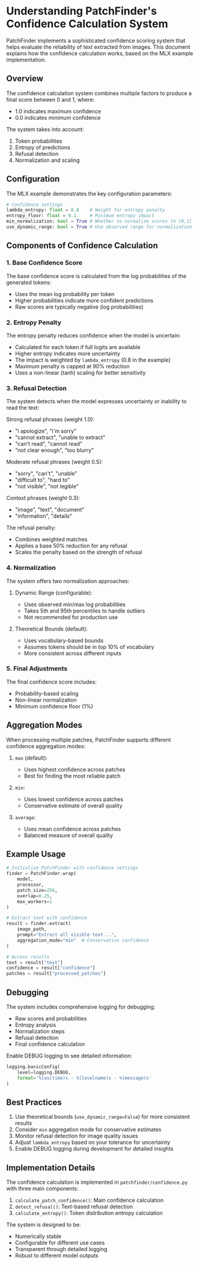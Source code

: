 # Understanding PatchFinder's Confidence Calculation System

PatchFinder implements a sophisticated confidence scoring system that helps evaluate the reliability of text extracted from images. This document explains how the confidence calculation works, based on the MLX example implementation.

## Overview

The confidence calculation system combines multiple factors to produce a final score between 0 and 1, where:
- 1.0 indicates maximum confidence
- 0.0 indicates minimum confidence

The system takes into account:
1. Token probabilities
2. Entropy of predictions
3. Refusal detection
4. Normalization and scaling

## Configuration

The MLX example demonstrates the key configuration parameters:

```python
# Confidence settings
lambda_entropy: float = 0.8    # Weight for entropy penalty
entropy_floor: float = 0.1     # Minimum entropy impact
min_normalization: bool = True # Whether to normalize scores to [0,1]
use_dynamic_range: bool = True # Use observed range for normalization
```

## Components of Confidence Calculation

### 1. Base Confidence Score

The base confidence score is calculated from the log probabilities of the generated tokens:
- Uses the mean log probability per token
- Higher probabilities indicate more confident predictions
- Raw scores are typically negative (log probabilities)

### 2. Entropy Penalty

The entropy penalty reduces confidence when the model is uncertain:
- Calculated for each token if full logits are available
- Higher entropy indicates more uncertainty
- The impact is weighted by `lambda_entropy` (0.8 in the example)
- Maximum penalty is capped at 90% reduction
- Uses a non-linear (tanh) scaling for better sensitivity

### 3. Refusal Detection

The system detects when the model expresses uncertainty or inability to read the text:

Strong refusal phrases (weight 1.0):
- "i apologize", "i'm sorry"
- "cannot extract", "unable to extract"
- "can't read", "cannot read"
- "not clear enough", "too blurry"

Moderate refusal phrases (weight 0.5):
- "sorry", "can't", "unable"
- "difficult to", "hard to"
- "not visible", "not legible"

Context phrases (weight 0.3):
- "image", "text", "document"
- "information", "details"

The refusal penalty:
- Combines weighted matches
- Applies a base 50% reduction for any refusal
- Scales the penalty based on the strength of refusal

### 4. Normalization

The system offers two normalization approaches:

1. Dynamic Range (configurable):
   - Uses observed min/max log probabilities
   - Takes 5th and 95th percentiles to handle outliers
   - Not recommended for production use

2. Theoretical Bounds (default):
   - Uses vocabulary-based bounds
   - Assumes tokens should be in top 10% of vocabulary
   - More consistent across different inputs

### 5. Final Adjustments

The final confidence score includes:
- Probability-based scaling
- Non-linear normalization
- Minimum confidence floor (1%)

## Aggregation Modes

When processing multiple patches, PatchFinder supports different confidence aggregation modes:

1. `max` (default):
   - Uses highest confidence across patches
   - Best for finding the most reliable patch

2. `min`:
   - Uses lowest confidence across patches
   - Conservative estimate of overall quality

3. `average`:
   - Uses mean confidence across patches
   - Balanced measure of overall quality

## Example Usage

```python
# Initialize PatchFinder with confidence settings
finder = PatchFinder.wrap(
    model, 
    processor,
    patch_size=256,
    overlap=0.25,
    max_workers=1
)

# Extract text with confidence
result = finder.extract(
    image_path,
    prompt="Extract all visible text...",
    aggregation_mode="min"  # Conservative confidence
)

# Access results
text = result["text"]
confidence = result["confidence"]
patches = result["processed_patches"]
```

## Debugging

The system includes comprehensive logging for debugging:
- Raw scores and probabilities
- Entropy analysis
- Normalization steps
- Refusal detection
- Final confidence calculation

Enable DEBUG logging to see detailed information:

```python
logging.basicConfig(
    level=logging.DEBUG,
    format='%(asctime)s - %(levelname)s - %(message)s'
)
```

## Best Practices

1. Use theoretical bounds (`use_dynamic_range=False`) for more consistent results
2. Consider `min` aggregation mode for conservative estimates
3. Monitor refusal detection for image quality issues
4. Adjust `lambda_entropy` based on your tolerance for uncertainty
5. Enable DEBUG logging during development for detailed insights

## Implementation Details

The confidence calculation is implemented in `patchfinder/confidence.py` with three main components:

1. `calculate_patch_confidence()`: Main confidence calculation
2. `detect_refusal()`: Text-based refusal detection
3. `calculate_entropy()`: Token distribution entropy calculation

The system is designed to be:
- Numerically stable
- Configurable for different use cases
- Transparent through detailed logging
- Robust to different model outputs 